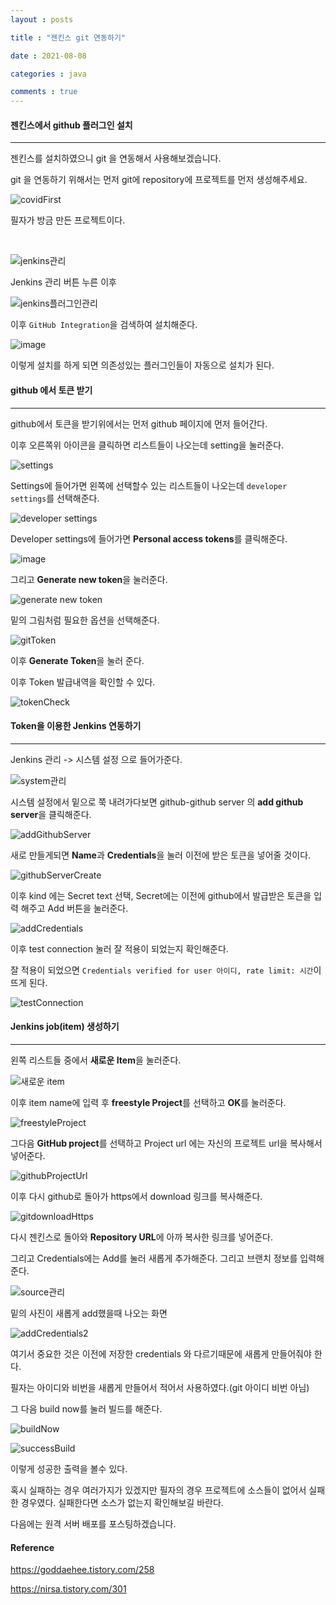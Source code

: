 ```yaml
---
layout : posts

title : "젠킨스 git 연동하기"

date : 2021-08-08

categories : java

comments : true
---
```




#### 젠킨스에서 github 플러그인 설치

------

젠킨스를 설치하였으니 git 을 연동해서 사용해보겠습니다.

git 을 연동하기 위해서는 먼저 git에 repository에 프로젝트를 먼저 생성해주세요.

![covidFirst](https://user-images.githubusercontent.com/66049273/128625092-1a993af8-0b65-4e0f-8969-ba9d56944ddb.png)

필자가 방금 만든 프로젝트이다. 

<br>

![jenkins관리](https://user-images.githubusercontent.com/66049273/128622051-268e9bee-4f6a-4fc9-afb1-542a98172046.png)

Jenkins 관리 버튼 누른 이후 

![jenkins플러그인관리](https://user-images.githubusercontent.com/66049273/128622084-bbcbf001-80be-4260-a449-7a70a748b0fe.png)

이후 `GitHub Integration`을 검색하여 설치해준다.



![image](https://user-images.githubusercontent.com/66049273/128622095-c3052923-592b-449e-a8d0-59726d4e1b09.png)

이렇게 설치를 하게 되면 의존성있는 플러그인들이 자동으로 설치가 된다.





#### github 에서 토큰 받기

------

github에서 토큰을 받기위에서는 먼저 github 페이지에 먼저 들어간다.

이후 오른쪽위 아이콘을 클릭하면 리스트들이 나오는데 setting을 눌러준다.

![settings](https://user-images.githubusercontent.com/66049273/128622231-bc1abf0d-c6f9-4dd1-b99c-368ef00e9091.png)



Settings에 들어가면 왼쪽에 선택할수 있는 리스트들이 나오는데 `developer settings`를 선택해준다.

![developer settings](https://user-images.githubusercontent.com/66049273/128622261-53719705-78e0-4be7-9a5e-cfa51b7b2e63.png)



Developer settings에 들어가면 **Personal access tokens**를 클릭해준다.

![image](https://user-images.githubusercontent.com/66049273/128622518-4c414521-eca6-4378-8ce6-a2ce60525d5a.png)



그리고 **Generate new token**을 눌러준다.

![generate new token](https://user-images.githubusercontent.com/66049273/128622557-757ff644-0b5c-45df-a995-836baea65619.png)



밑의 그림처럼 필요한 옵션을 선택해준다.

![gitToken](C:\Users\SEJUNPARK\Desktop\gitToken.png)

이후 **Generate Token**을 눌러 준다.



이후 Token 발급내역을 확인할 수 있다.

![tokenCheck](https://user-images.githubusercontent.com/66049273/128622721-82a0d1c3-c377-4fa9-8dc4-a00c2af1fe42.png)



#### Token을 이용한 Jenkins 연동하기

------

Jenkins 관리 -> 시스템 설정 으로 들어가준다.

![system관리](https://user-images.githubusercontent.com/66049273/128622755-a17eaded-c02d-4d70-aa21-e6cc237b1e02.png)



시스템 설정에서 밑으로 쭉 내려가다보면 github-github server 의 **add github server**을 클릭해준다.

![addGithubServer](https://user-images.githubusercontent.com/66049273/128622786-02b1f669-1d00-4a02-9491-2df96957e939.png)

새로 만들게되면 **Name**과 **Credentials**을 눌러 이전에 받은 토큰을 넣어줄 것이다.

![githubServerCreate](https://user-images.githubusercontent.com/66049273/128622855-e3d83e11-34e6-40a3-9df7-33e6afb0104a.png)



이후 kind 에는 Secret text 선택, Secret에는 이전에 github에서 발급받은 토큰을 입력 해주고 Add 버튼을 눌러준다.

![addCredentials](https://user-images.githubusercontent.com/66049273/128623039-465a3a18-d6c2-47c9-b1a8-f2e3b9d33ca3.png)



이후 test connection 눌러 잘 적용이 되었는지 확인해준다.

잘 적용이 되었으면 `Credentials verified for user 아이디, rate limit: 시간`이 뜨게 된다.

![testConnection](https://user-images.githubusercontent.com/66049273/128623156-0d6a5068-d96f-4c15-8340-e8b4a548b3c2.png)



#### Jenkins job(item) 생성하기

------

왼쪽 리스트들 중에서 **새로운 Item**을 눌러준다.

![새로운 item](https://user-images.githubusercontent.com/66049273/128623194-2800eaec-6584-4251-b79d-4a438d865ddd.png)



이후 item name에 입력 후 **freestyle Project**를 선택하고 **OK**를 눌러준다.

![freestyleProject](https://user-images.githubusercontent.com/66049273/128623273-2338e90f-ff5f-4218-9fc3-c6a18116104f.png)



그다음 **GitHub project**를 선택하고 Project url 에는 자신의 프로젝트 url을 복사해서 넣어준다.

![githubProjectUrl](https://user-images.githubusercontent.com/66049273/128623389-2bbe18f0-cf26-423d-bf12-46ef60608736.png)



이후 다시 github로 돌아가 https에서 download 링크를 복사해준다.

![gitdownloadHttps](https://user-images.githubusercontent.com/66049273/128623805-f5a1ee05-5f49-4597-95d3-7d44acafcf7d.png)



다시 젠킨스로 돌아와 **Repository URL**에 아까 복사한 링크를 넣어준다.

그리고 Credentials에는 Add를 눌러 새롭게 추가해준다. 그리고 브랜치 정보를 입력해준다.

![source관리](https://user-images.githubusercontent.com/66049273/128623896-2366a879-4a4e-42d9-aea1-a6a6eee6bb83.png)



밑의 사진이 새롭게 add했을때 나오는 화면

![addCredentials2](https://user-images.githubusercontent.com/66049273/128624607-13121982-f47c-4518-96aa-e83a8beeea67.png)

여기서 중요한 것은 이전에 저장한 credentials 와 다르기때문에 새롭게 만들어줘야 한다.

필자는 아이디와 비번을 새롭게 만들어서 적어서 사용하였다.(git 아이디 비번 아님)



그 다음 build now를 눌러 빌드를 해준다.

![buildNow](https://user-images.githubusercontent.com/66049273/128623947-8f5c86eb-89bb-43fb-b466-f05986734b83.png)

![successBuild](https://user-images.githubusercontent.com/66049273/128624711-37ab538c-654c-40fe-82b8-5944ee45bacd.png)

이렇게 성공한 출력을 볼수 있다.

혹시 실패하는 경우 여러가지가 있겠지만 필자의 경우 프로젝트에 소스들이 없어서 실패한 경우였다. 실패한다면 소스가 없는지 확인해보길 바란다.



다음에는 원격 서버 배포를 포스팅하겠습니다.



#### Reference

https://goddaehee.tistory.com/258

https://nirsa.tistory.com/301
